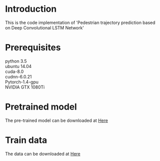 # Introduction
This is the code implementation of 'Pedestrian trajectory prediction based on Deep Convolutional LSTM Network'
# Prerequisites  
python 3.5  
ubuntu 14.04  
cuda-8.0  
cudnn-6.0.21  
Pytorch-1.4-gpu  
NVIDIA GTX 1080Ti  
# Pretrained model
The pre-trained model can be downloaded at [Here](https://www.google.com.hk/)
# Train data
The data can be downloaded at [Here](https://www.google.com.hk/)
